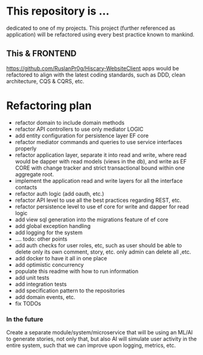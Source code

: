 # This repository is ...
dedicated to one of my projects. This project (further referenced as application) will be refactored using every best practice known to mankind.
## This & FRONTEND 
https://github.com/RuslanPr0g/Hiscary-WebsiteClient apps would be refactored to align with the latest coding standards, such as DDD, clean architecture, CQS & CQRS, etc.

# Refactoring plan
- refactor domain to include domain methods
- refactor API controllers to use only mediator LOGIC
- add entity configuration for persistence layer EF core
- refactor mediator commands and queries to use service interfaces properly
- refactor application layer, separate it into read and write, where read would be dapper with read models (views in the db), and write as EF CORE with change tracker and strict transactional bound within one aggregate root.
- implement the application read and write layers for all the interface contacts
- refactor auth logic (add oauth, etc.)
- refactor API level to use all the best practices regarding REST, etc.
- refactor persistence level to use ef core for write and dapper for read logic
- add view sql generation into the migrations feature of ef core
- add global exception handling
- add logging for the system
- .... todo: other points
- add auth checks for user roles, etc, such as user should be able to delete only its own comment, story, etc. only admin can delete all ,etc.
- add docker to have it all in one place
- add optimistic concurrency
- populate this readme with how to run information
- add unit tests
- add integration tests
- add specification pattern to the repositories
- add domain events, etc.
- fix TODOs

### In the future
Create a separate module/system/microservice that will be using an ML/AI to generate stories, not only that, but also
AI will simulate user activity in the entire system, such that we can improve upon logging, metrics, etc.